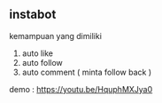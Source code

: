 ## instabot

kemampuan yang dimiliki
1. auto like
2. auto follow
3. auto comment ( minta follow back )

demo : https://youtu.be/HquphMXJya0
